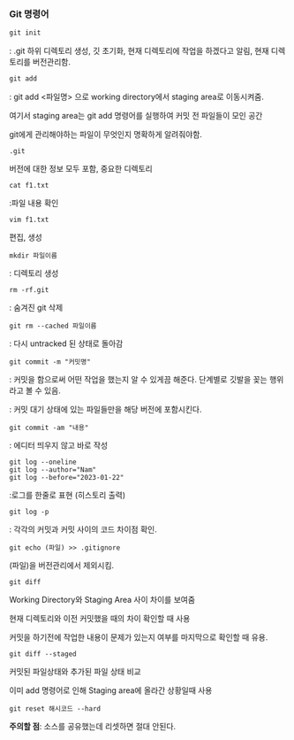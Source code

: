 ### Git 명령어



```html
git init
```

: .git 하위 디렉토리 생성, 깃 초기화, 현재 디렉토리에 작업을 하겠다고 알림, 현재 디렉토리를 버전관리함.

```html
git add
```

: git add <파일명> 으로 working directory에서 staging area로 이동시켜줌.

여기서 staging area는 git add 명령어를 실행하여 커밋 전 파일들이 모인 공간  

git에게 관리해야하는 파일이 무엇인지 명확하게 알려줘야함.

```
.git
```

버전에 대한 정보 모두 포함, 중요한 디렉토리

```
cat f1.txt
```

:파일 내용 확인

```
vim f1.txt
```

편집, 생성

 ```
 mkdir 파일이름
 ```

: 디렉토리 생성

```
rm -rf.git
```

: 숨겨진 git 삭제

```
git rm --cached 파일이름 
```

: 다시 untracked 된 상태로 돌아감 

```
git commit -m "커밋명"
```

:  커밋을 함으로써 어떤 작업을 했는지 알 수 있게끔 해준다. 단계별로 깃발을 꽂는 행위라고 볼 수 있음.

: 커밋 대기 상태에 있는 파일들만을 해당 버전에 포함시킨다.

```
git commit -am "내용"
```

: 에디터 띄우지 않고 바로 작성

```
git log --oneline 
git log --author="Nam"
git log --before="2023-01-22"
```

:로그를 한줄로 표현 (히스토리 출력)

```
git log -p
```

: 각각의 커밋과 커밋 사이의 코드 차이점 확인.

```
git echo (파일) >> .gitignore
```

(파일)을 버전관리에서 제외시킴.

```
git diff
```

 Working Directory와 Staging Area 사이 차이를 보여줌

현재 디렉토리와 이전 커밋했을 때의 차이 확인할 때 사용

커밋을 하기전에 작업한 내용이 문제가 있는지 여부를 마지막으로 확인할 때 유용.

```
git diff --staged
```

커밋된 파일상태와 추가된 파일 상태 비교

이미 add 명령어로 인해 Staging area에 올라간 상황일때 사용

```
git reset 해시코드 --hard
```

**주의할 점**: 소스를 공유했는데 리셋하면 절대 안된다.